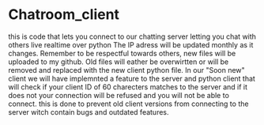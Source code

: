 # Chatroom_client
this is code that lets you connect to our chatting server letting you chat with others live realtime over python
The IP adress will be updated monthly as it changes.
Remember to be respectful towards others, new files will be uploaded to my github.
Old files will eather be overwirtten or will be removed and replaced with the new client python file.
In our "Soon new" client we will have implemnted a feature to the server and python client that will check if your client ID of 60 charecters matches to the server and if it does not your connection will be refused and you will not be able to connect. this is done to prevent old client versions from connecting to the server witch contain bugs and outdated features. 
